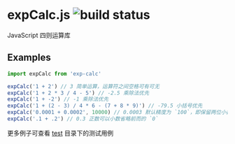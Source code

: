 # expCalc.js ![build status](https://travis-ci.com/iahu/exp-calc.svg?branch=master&status=started)

JavaScript 四则运算库

## Examples

```ts
import expCalc from 'exp-calc'

expCalc('1 + 2') // 3 简单运算，运算符之间空格可有可无
expCalc('1 + 2 * 3 / 4 - 5') // -2.5 乘除法优先
expCalc('1 + -2') // -1 乘除法优先
expCalc('1 + (2 - 3) / 4 * 6 - (7 + 8 * 9)') // -79.5 小括号优先
expCalc('0.0001 + 0.0002', 10000) // 0.0003 默认精度为 `100`，即保留两位小数
expCalc('.1 + .2') // 0.3 正数可以小数省略前而的 `0`
```

更多例子可查看 [test](./test) 目录下的测试用例
